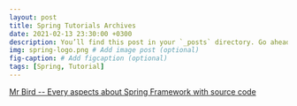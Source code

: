 ```yaml
---
layout: post
title: Spring Tutorials Archives
date: 2021-02-13 23:30:00 +0300
description: You’ll find this post in your `_posts` directory. Go ahead and edit it and re-build the site to see your changes. # Add post description (optional)
img: spring-logo.png # Add image post (optional)
fig-caption: # Add figcaption (optional)
tags: [Spring, Tutorial]
---
```

[Mr Bird -- Every aspects about Spring Framework with source code ](https://mrbird.cc/archives/)
